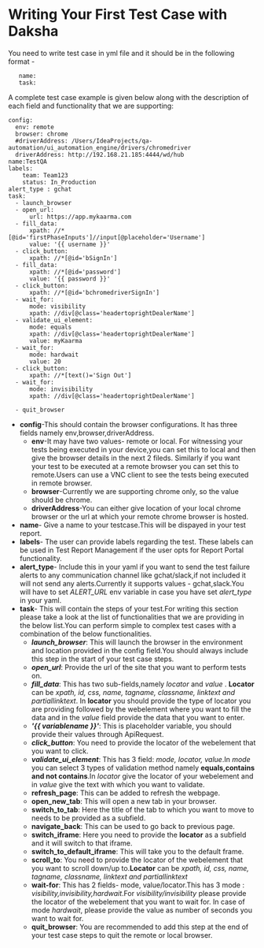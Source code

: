 # Writing Your First Test Case with Daksha

You need to write test case in yml file and it should be in the following format -
```config:
   name:
   task:
   ```
A complete test case example is given below along with the description of each field and functionality that we are supporting:

```
config:
  env: remote
  browser: chrome
  #driverAddress: /Users/IdeaProjects/qa-automation/ui_automation_engine/drivers/chromedriver
  driverAddress: http://192.168.21.185:4444/wd/hub
name:TestQA
labels:
    team: Team123
    status: In_Production
alert_type : gchat
task:
  - launch_browser
  - open_url:
      url: https://app.mykaarma.com
  - fill_data:
      xpath: //*[@id='firstPhaseInputs']//input[@placeholder='Username'] 
      value: '{{ username }}'
  - click_button:
      xpath: //*[@id='bSignIn']
  - fill_data:
      xpath: //*[@id='password']
      value: '{{ password }}'
  - click_button:
      xpath: //*[@id='bchromedriverSignIn']
  - wait_for:
      mode: visibility
      xpath: //div[@class='headertoprightDealerName']
  - validate_ui_element:
      mode: equals
      xpath: //div[@class='headertoprightDealerName']
      value: myKaarma
  - wait_for:
      mode: hardwait
      value: 20
  - click_button:
      xpath: //*[text()='Sign Out']
  - wait_for:
      mode: invisibility
      xpath: //div[@class='headertoprightDealerName']

  - quit_browser 
  ```

  
 * **config**-This should contain the browser configurations. It has three fields namely env,browser,driverAddress. 
   * **env**-It may have two values- remote or local. For witnessing your tests being executed in your device,you can set this to local and then give the browser details in the next 2 fileds. Similarly if you want your test to be executed at a remote browser you can set this to remote.Users can use a VNC client to see the tests being executed in remote browser.
   * **browser**-Currently we are supporting chrome only, so the value should be chrome.
   * **driverAddress**-You can either give location of your local chrome browser or the url at which your remote chrome browser is hosted.
 * **name**- Give a name to your testcase.This will be dispayed in your test report.
 * **labels**- The user can provide labels regarding the test. These labels can be used in Test Report Management if the user opts for Report Portal functionality. 
 * **alert_type**- Include this in your yaml if you want to send the test failure alerts to any communication channel like gchat/slack,if not included it will not send any alerts.Currently it supports values - gchat,slack.You will have to set *ALERT_URL* env variable in case you have set *alert_type* in your yaml.
 * **task**- This will contain the steps of your test.For writing this section please take a look at the list of functionalities that we are providing in the below list.You can perform simple to complex test cases with a combination of the below functionalities.
   * ***launch_browser***: This will launch the browser in the environment and location provided in the config field.You should always include this step in the start of your test case steps.
   * ***open_url***: Provide the url of the site that you want to perform tests on.
   * ***fill_data***: This has two sub-fields,namely *locator* and *value* . **Locator** can be *xpath, id, css, name, tagname, classname, linktext and partiallinktext*. In **locator** you should provide the type of locator you are providing followed by the  webelement where you want to fill the data and in the *value* field provide the data that you want to enter.
   * ***'{{ variablename }}'***: This is placeholder variable, you should provide their values through ApiRequest.
   * ***click_button***: You need to provide the locator of the webelement that you want to click.
   * ***validate_ui_element***: This has 3 field: *mode, locator, value*.In *mode* you can select 3 types of validation method namely **equals,contains and not contains**.In *locator* give the locator of your webelement and in *value* give the text with which you want to validate.
   * **refresh_page**: This can be added to refresh the webpage.
   * **open_new_tab**: This will open a new tab in your browser.
   * **switch_to_tab**: Here the title of the tab to which you want to move to needs to be provided as a subfield.
   * **navigate_back**: This can be used to go back to previous page.
   * **switch_iframe**:  Here you need to provide the **locator** as a subfield and it will switch to that iframe.
   * **switch_to_default_iframe**: This will take you to the default frame.
   * **scroll_to**:  You need to provide the locator of the webelement that you want to scroll down/up to.**Locator** can be *xpath, id, css, name, tagname, classname, linktext and partiallinktext*
   * **wait-for**: This has 2 fields- mode, value/locator.This has 3 mode : *visibility,invisibility,hardwait*.For *visibility/invisibility* please provide the locator of the webelement that you want to wait for. In case of mode *hardwait*, please provide the value as number of seconds you want to wait for.
   * **quit_browser**: You are recommended to add this step at the end of your test case steps to quit the remote or local browser.
   



 
  
